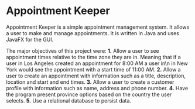 # Appointment Keeper
Appointment Keeper is a simple appointment management system.  It allows a user to make and manage appointments. It is written in Java and uses JavaFX for the GUI. 

The major objectives of this project were:
  **1.** Allow a user to see appointment times relative to the time zone they are in. Meaning that if a user in Los Angeles created an appointment for 8:00 AM a user in\n 
     in New York would see the appointment with a start time of 11:00 AM.
  **2.** Allow a user to create an appointment with information such as a title, description, location and start and end times.
  **3.** Allow a user to create a customer profile with information such as name, address and phone number.
  **4.** Have the program present province options based on the country the user selects.
  **5.** Use a relational database to persist data.
